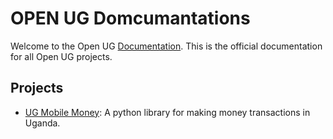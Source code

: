 # OPEN UG Domcumantations


Welcome to the Open UG [Documentation](https://open.cranom.cloud). This is the official documentation for all Open UG projects.

## Projects

- [UG Mobile Money](https://open.cranom.cloud/ugmobilemoney/intro): A python library for making money transactions in Uganda.


